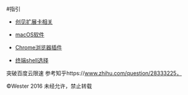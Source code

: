 #指引

- [创见扩展卡相关](https://github.com/We5ter/How-To-Use-macOS/blob/master/创见扩展卡相关.md)
   
- [macOS软件](https://github.com/We5ter/How-To-Use-macOS/blob/master/mac软件.md)
   
- [Chrome浏览器插件](https://github.com/We5ter/How-To-Use-macOS/blob/master/chrome插件.md)

- [终端shell选择](https://github.com/We5ter/How-To-Use-macOS/blob/master/终端shell选择.md)


突破百度云限速 参考知乎https://www.zhihu.com/question/28333225，


&copy;Wester 2016  未经允许，禁止转载
